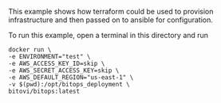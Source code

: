 This example shows how terraform could be used to provision infrastructure and then passed on to ansible for configuration.

To run this example, open a terminal in this directory and run
```
docker run \
-e ENVIRONMENT="test" \
-e AWS_ACCESS_KEY_ID=skip \
-e AWS_SECRET_ACCESS_KEY=skip \
-e AWS_DEFAULT_REGION="us-east-1" \
-v $(pwd):/opt/bitops_deployment \
bitovi/bitops:latest
```